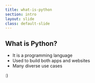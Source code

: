 ```yaml
---
title: what-is-python
section: intro
layout: slide
class: default-slide
---
```


## What is Python?

- It is a programming language
- Used to build both apps and websites
- Many diverse use cases


<aside class="notes">

:)

</aside>


